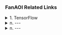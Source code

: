 
### FanAOI Related Links
<details>
  <summary>1. TensorFlow</summary>

  [TensorFlow](https://www.tensorflow.org/)    
  [ImageDataGenerator](https://www.tensorflow.org/api_docs/python/tf/keras/preprocessing/image/ImageDataGenerator)    
  [Model](https://www.tensorflow.org/api_docs/python/tf/keras/Model) 
  
</details>
<details>
  <summary>n. ---</summary>
  
    a---
</details>
<details>
  <summary>n. ---</summary>
  
    a---
</details>


[]()    
[]()    
[]()    
